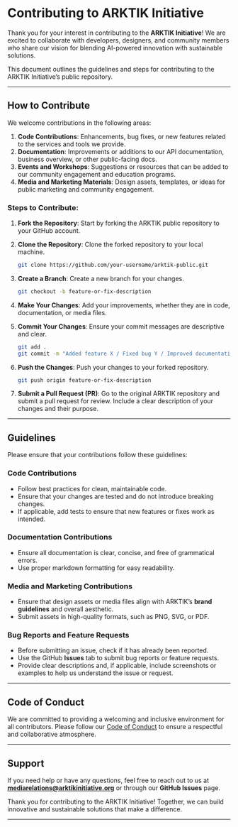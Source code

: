 
# Contributing to ARKTIK Initiative

Thank you for your interest in contributing to the **ARKTIK Initiative**! We are excited to collaborate with developers, designers, and community members who share our vision for blending AI-powered innovation with sustainable solutions.

This document outlines the guidelines and steps for contributing to the ARKTIK Initiative’s public repository.

---

## How to Contribute

We welcome contributions in the following areas:

1. **Code Contributions**: Enhancements, bug fixes, or new features related to the services and tools we provide.
2. **Documentation**: Improvements or additions to our API documentation, business overview, or other public-facing docs.
3. **Events and Workshops**: Suggestions or resources that can be added to our community engagement and education programs.
4. **Media and Marketing Materials**: Design assets, templates, or ideas for public marketing and community engagement.

### Steps to Contribute:

1. **Fork the Repository**: Start by forking the ARKTIK public repository to your GitHub account.
2. **Clone the Repository**: Clone the forked repository to your local machine.

   ```bash
   git clone https://github.com/your-username/arktik-public.git
   ```

3. **Create a Branch**: Create a new branch for your changes.

   ```bash
   git checkout -b feature-or-fix-description
   ```

4. **Make Your Changes**: Add your improvements, whether they are in code, documentation, or media files.

5. **Commit Your Changes**: Ensure your commit messages are descriptive and clear.

   ```bash
   git add .
   git commit -m "Added feature X / Fixed bug Y / Improved documentation"
   ```

6. **Push the Changes**: Push your changes to your forked repository.

   ```bash
   git push origin feature-or-fix-description
   ```

7. **Submit a Pull Request (PR)**: Go to the original ARKTIK repository and submit a pull request for review. Include a clear description of your changes and their purpose.

---

## Guidelines

Please ensure that your contributions follow these guidelines:

### Code Contributions
- Follow best practices for clean, maintainable code. 
- Ensure that your changes are tested and do not introduce breaking changes.
- If applicable, add tests to ensure that new features or fixes work as intended.

### Documentation Contributions
- Ensure all documentation is clear, concise, and free of grammatical errors.
- Use proper markdown formatting for easy readability.

### Media and Marketing Contributions
- Ensure that design assets or media files align with ARKTIK’s **brand guidelines** and overall aesthetic. 
- Submit assets in high-quality formats, such as PNG, SVG, or PDF.

### Bug Reports and Feature Requests
- Before submitting an issue, check if it has already been reported.
- Use the GitHub **Issues** tab to submit bug reports or feature requests.
- Provide clear descriptions and, if applicable, include screenshots or examples to help us understand the issue or request.

---

## Code of Conduct

We are committed to providing a welcoming and inclusive environment for all contributors. Please follow our [Code of Conduct](CODE_OF_CONDUCT.md) to ensure a respectful and collaborative atmosphere.

---

## Support

If you need help or have any questions, feel free to reach out to us at **mediarelations@arktikinitiative.org** or through our **GitHub Issues** page.

Thank you for contributing to the ARKTIK Initiative! Together, we can build innovative and sustainable solutions that make a difference.

---
